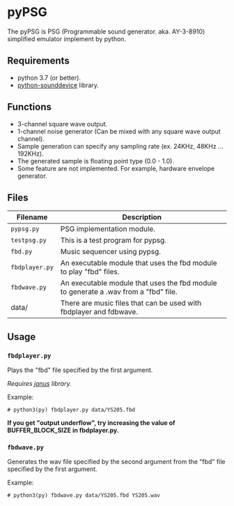# pyPSG
The pyPSG is PSG (Programmable sound generator. aka. AY-3-8910) simplified emulator implement by python.

## Requirements

- python 3.7 (or better).
- [python-sounddevice](https://python-sounddevice.readthedocs.io/) library.

## Functions

- 3-channel square wave output.
- 1-channel noise generator (Can be mixed with any square wave output channel).
- Sample generation can specify any sampling rate (ex. 24KHz, 48KHz ... 192KHz).
- The generated sample is floating point type (0.0 - 1.0).
- Some feature are not implemented. For example, hardware envelope generator.

## Files

|Filename|Description|
|--|--|
|`pypsg.py`|PSG implementation module.|
|`testpsg.py`|This is a test program for pypsg.|
|`fbd.py`|Music sequencer using pypsg.|
|`fbdplayer.py`|An executable module that uses the fbd module to play "fbd" files.|
|`fbdwave.py`|An executable module that uses the fbd module to generate a .wav from a "fbd" file.|
|data/|There are music files that can be used with fbdplayer and fdbwave.|

## Usage

### `fbdplayer.py`

Plays the "fbd" file specified by the first argument.

*Requires [janus](https://github.com/aio-libs/janus) library.*

Example:
```
# python3(py) fbdplayer.py data/YS205.fbd
```
**If you get "output underflow", try increasing the value of BUFFER_BLOCK_SIZE in fbdplayer.py.**

### `fbdwave.py`

Generates the wav file specified by the second argument from the "fbd" file specified by the first argument.

Example:
```
# python3(py) fbdwave.py data/YS205.fbd YS205.wav
```
</dl>
